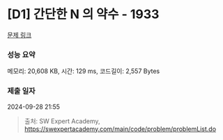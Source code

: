 # [D1] 간단한 N 의 약수 - 1933 

[문제 링크](https://swexpertacademy.com/main/code/problem/problemDetail.do?contestProbId=AV5PhcWaAKIDFAUq) 

### 성능 요약

메모리: 20,608 KB, 시간: 129 ms, 코드길이: 2,557 Bytes

### 제출 일자

2024-09-28 21:55



> 출처: SW Expert Academy, https://swexpertacademy.com/main/code/problem/problemList.do